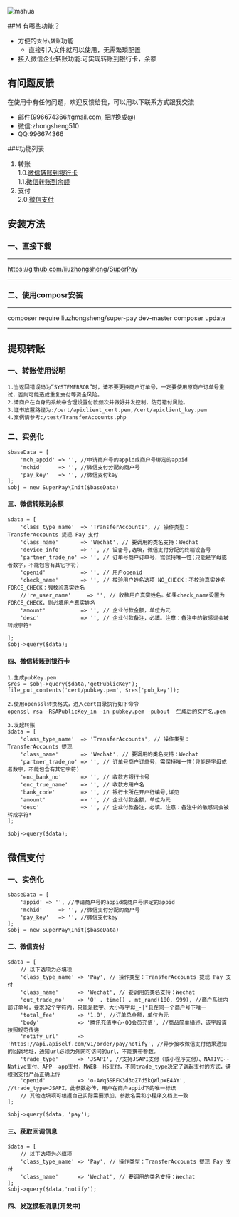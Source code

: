 ![mahua](mahua-logo.jpg)

##M 有哪些功能？

* 方便的`支付\转账`功能
    *  直接引入文件就可以使用，无需繁琐配置
* 接入微信企业转账功能:可实现转账到银行卡，余额

## 有问题反馈
在使用中有任何问题，欢迎反馈给我，可以用以下联系方式跟我交流

* 邮件(996674366#gmail.com, 把#换成@)
* 微信:zhongsheng510
* QQ:996674366

###功能列表
1. 转账  
	1.0.[微信转账到银行卡](https://github.com/liuzhongsheng/SuperPay#微信转账到银行卡 "微信转账到银行卡")  
	1.1.[微信转账到余额](https://github.com/liuzhongsheng/SuperPay#微信转账到余额 "微信转账到余额")  
2. 支付  
	2.0.[微信支付](https://github.com/liuzhongsheng/SuperPay#微信支付 "微信支付")  
## 安装方法
### 一、直接下载
***
https://github.com/liuzhongsheng/SuperPay
***

### 二、使用composr安装
***
composer require liuzhongsheng/super-pay dev-master
composer update

***
## 提现转账
### 一、转账使用说明
	1.当返回错误码为“SYSTEMERROR”时，请不要更换商户订单号，一定要使用原商户订单号重试，否则可能造成重复支付等资金风险。
	2.请商户在自身的系统中合理设置付款频次并做好并发控制，防范错付风险。
	3.证书放置路径为:/cert/apiclient_cert.pem,/cert/apiclient_key.pem
	4.案例请参考:/test/TransferAccounts.php
### 二、实例化

	$baseData = [
		'mch_appid' => '', //申请商户号的appid或商户号绑定的appid
		'mchid'     => '', //微信支付分配的商户号
		'pay_key'   => '', //微信支付key
	];
	$obj = new SuperPay\Init($baseData)



#### 三、微信转账到余额

	$data = [
		'class_type_name'  => 'TransferAccounts', // 操作类型：TransferAccounts 提现 Pay 支付
		'class_name'       => 'Wechat', // 要调用的类名支持：Wechat
		'device_info'      => '', // 设备号,选填，微信支付分配的终端设备号
		'partner_trade_no' => '', // 订单号商户订单号，需保持唯一性(只能是字母或者数字，不能包含有其它字符)
		'openid'           => '', // 用户openid
		'check_name'       => '', // 校验用户姓名选项 NO_CHECK：不校验真实姓名 FORCE_CHECK：强校验真实姓名
		//'re_user_name'     => '', // 收款用户真实姓名。如果check_name设置为FORCE_CHECK，则必填用户真实姓名
		'amount'           => '', // 企业付款金额，单位为元
		'desc'             => '', // 企业付款备注，必填。注意：备注中的敏感词会被转成字符*

	];
    $obj->query($data);


#### 四、微信转账到银行卡

	1.生成pubKey.pem
	$res = $obj->query($data,'getPublicKey');
	file_put_contents('cert/pubkey.pem', $res['pub_key']);

	2.使用openssl转换格式，进入cert目录执行如下命令
	openssl rsa -RSAPublicKey_in -in pubkey.pem -pubout  生成后的文件名.pem   

	3.发起转账		   
	$data = [
		'class_type_name'  => 'TransferAccounts', // 操作类型：TransferAccounts 提现
		'class_name'       => 'Wechat', // 要调用的类名支持：Wechat
		'partner_trade_no' => '', // 订单号商户订单号，需保持唯一性(只能是字母或者数字，不能包含有其它字符)
		'enc_bank_no'      => '', // 收款方银行卡号
		'enc_true_name'    => '', // 收款方用户名
		'bank_code'        => '', // 银行卡所在开户行编号,详见
		'amount'           => '', // 企业付款金额，单位为元
		'desc'             => '', // 企业付款备注，必填。注意：备注中的敏感词会被转成字符*
	];

	$obj->query($data);

## 微信支付
### 一、实例化

	$baseData = [
		'appid' => '', //申请商户号的appid或商户号绑定的appid
		'mchid'     => '', //微信支付分配的商户号
		'pay_key'   => '', //微信支付key
	];
	$obj = new SuperPay\Init($baseData)

#### 二、微信支付
	$data = [
		// 以下选项为必填项
		'class_type_name' => 'Pay', // 操作类型：TransferAccounts 提现 Pay 支付
		'class_name'      => 'Wechat', // 要调用的类名支持：Wechat
		'out_trade_no'    => 'O' . time() . mt_rand(100, 999), //商户系统内部订单号，要求32个字符内，只能是数字、大小写字母_-|*且在同一个商户号下唯一
		'total_fee'       => '1.0', //订单总金额，单位为元
		'body'            => '腾讯充值中心-QQ会员充值', //商品简单描述，该字段请按照规范传递
		'notify_url'      => 'https://api.apiself.com/v1/order/pay/notify', //异步接收微信支付结果通知的回调地址，通知url必须为外网可访问的url，不能携带参数。
		'trade_type'      => 'JSAPI', //支持JSAPI支付（或小程序支付）、NATIVE--Native支付、APP--app支付，MWEB--H5支付，不同trade_type决定了调起支付的方式，请根据支付产品正确上传
		'openid'          => 'o-AWq5SRFK3d3oZ7d5kQWlpxE4AY', //trade_type=JSAPI，此参数必传，用户在商户appid下的唯一标识
		// 其他选填项可根据自己实际需要添加，参数名需和小程序文档上一致
	];

	$obj->query($data, 'pay');
#### 三、获取回调信息
	$data = [
	    // 以下选项为必填项
	    'class_type_name' => 'Pay', // 操作类型：TransferAccounts 提现 Pay 支付
	    'class_name'      => 'Wechat', // 要调用的类名支持：Wechat
	];
	$obj->query($data,'notify');

#### 四、发送模板消息(开发中)